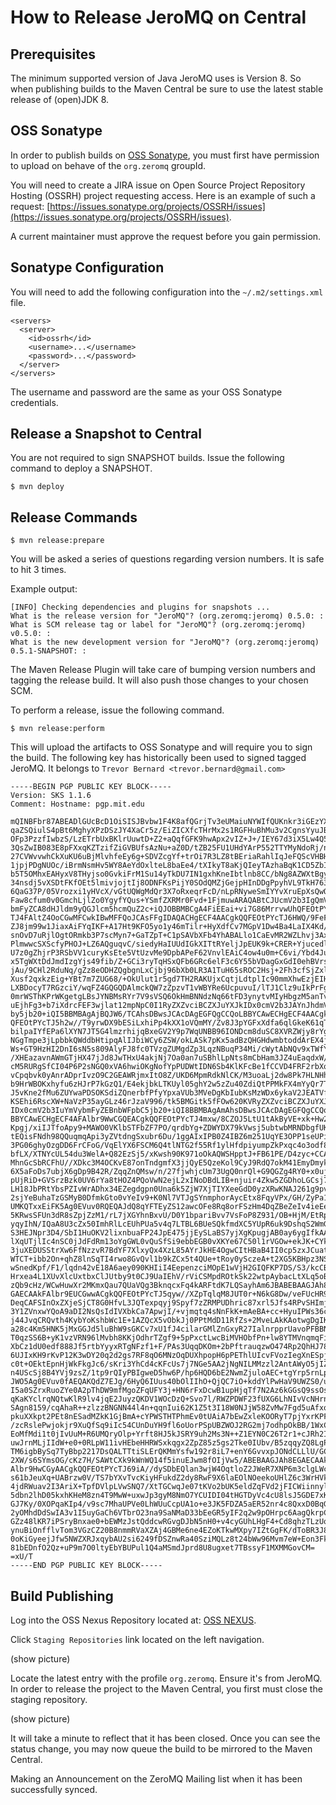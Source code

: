 # How to Release JeroMQ on Central

## Prerequisites

The minimum supported version of Java JeroMQ uses is Version 8. So
when publishing builds to the Maven Central be sure to use the latest
stable release of (open)JDK 8.


## OSS Sonatype

In order to publish builds on [OSS
Sonatype](https://oss.sonatype.org), you must first have permission to
upload on behave of the `org.zeromq` groupId.

You will need to create a JIRA issue on Open Source Project Repository
Hosting (OSSRH) project requesting access. Here is an example of such
a request:
[https://issues.sonatype.org/projects/OSSRH/issues](https://issues.sonatype.org/projects/OSSRH/issues).

A current maintainer must approve the request before you gain
permission.

## Sonatype Configuration

You will need to add the following configuration into the
`~/.m2/settings.xml` file.

```
<servers>
  <server>
    <id>ossrh</id>
    <username>...</username>
    <password>...</password>
  </server>
</servers>
```

The username and password are the same as your OSS Sonatype
credentials.

## Release a Snapshot to Central

You are not required to sign SNAPSHOT builds. Issue the following
command to deploy a SNAPSHOT.

```
$ mvn deploy
```

## Release Commands

```
$ mvn release:prepare
```

You will be asked a series of questions regarding version numbers. It
is safe to hit <enter> 3 times.

Example output:

```
[INFO] Checking dependencies and plugins for snapshots ...
What is the release version for "JeroMQ"? (org.zeromq:jeromq) 0.5.0: :
What is SCM release tag or label for "JeroMQ"? (org.zeromq:jeromq) v0.5.0: :
What is the new development version for "JeroMQ"? (org.zeromq:jeromq) 0.5.1-SNAPSHOT: :
```

The Maven Release Plugin will take care of bumping version numbers and
tagging the release build. It will also push those changes to your
chosen SCM.

To perform a release, issue the following command.

```
$ mvn release:perform
```

This will upload the artifacts to OSS Sonatype and will require you to
sign the build. The following key has historically been used to signed
tagged JeroMQ. It belongs to `Trevor Bernard <trevor.bernard@gmail.com>`

```
-----BEGIN PGP PUBLIC KEY BLOCK-----
Version: SKS 1.1.6
Comment: Hostname: pgp.mit.edu

mQINBFbr87ABEADlGUcBcD1OiSISJBvbw1F4K8afQGrjTv3eUMaiuNYWIfQUKnkr3iGEzYX7
qaZSQiulS4pBt6MghyXPzDSzJY4XaCr5z/EiZICXfcTHrMx2s1RGFHuBhMu3v2CgnsYyuJBZ
OFp3PzzfIwbzS/LzETrbUxBKlrUuwtD+Z2+aQqfGFK9hwApx2vIZ+J+/IEY67d3iX5Lw4Q5a
3QsZwIB083E8pFXxqKZTzifZiGVBUfsAzNu+aZ0D/tZB25FU1UHdYArP552TTYMyNdoRj/n9
27CVWvvwhCkXuKU6uBjMlvhfeEy6g+SDVZcgYf+trOi7R3LZ8tBEriaRahlIqJeFQScVHBHV
1jpjPDgNUOc/iBrmNsmHv5WY8AeYdOxlteL8baEe4/tXIkyT8aKjQIeyTAzhaBqK1CD5ZbI+
b5T5OMhxEAHyxV8THyjso0GvkiFrM1Su14yTkDU7IN1gxhKneIbtlnb8CC/bNg8AZWXtBgyN
34nsdj5vXSDtFKfOEt5lmivjojtIj8ODNFKsPijY0SOdQMZjGejpHInDDgPpyhVL9TkH763I
6QaG37P/05Vrozxi1yHVcX/vGtUQWgMdQr3X7oRxeqrFcD/nLpRNyweSmIYYvXruEpXsQwOD
Faw8cfum0v0GmchLjlZo0YgyfYQus+YSmfZXRMr0Fvd+1FjmuwARAQABtCJUcmV2b3IgQmVy
bmFyZCA8dHJldm9yQGJlcm5hcmQuZ2c+iQJOBBMBCgA4FiEEai+vi7G86MrrvwUhQFEOtPYc
TJ4FAltZ4OoCGwMFCwkIBwMFFQoJCAsFFgIDAQACHgECF4AACgkQQFEOtPYcTJ6HWQ/9FeFN
ZJ8jm99w1JiaxAiFYqIKF+A17Ht9KFO5yo1y46mTilr+HyXdfCv7MGpV1Dw4Ba4LaIX4Kd/8
snOvD7uRjlOgtORmkb3P7scMyn7+GaTZpT+C1pSAVbXFb4YhABALlo1CaEvMR2WZLhvj3AxY
PlmwwcSXScfyPHOJ+LZ6AQguqvC/siedyHaIUUdIGkXITtRYeljJpEUK9k+CRER+YjucedlA
U7z0gZhjrP3RSbVV1curyKsEte5VtUzvMe9DpbAPeF62VnvlEAiC4ow4u0m+C6vi/Ybd4JuF
x5TgWXtDdJmdIzgYjs49fib/Z+GCi3ryTqHSxQFb6GRc6elF3c6Y55bVDagGxGdI0ehBVrsM
jAu/9CHl2RduNq/gZz8eODHZQgbgnLxCjbj96bXb0LR3A1TuH65sROC2Hsj+2Fh3cfSjZxlp
Xusf2qxkzEig+YBt7m7ZUG68/+OkUlut1r5gd7TH2RAKUjxCqtjLdtplIc90mmXhwEzjEIHt
LXBDocyT7RGzciY/wqFZ4GQGQDAlmckQW7zZpzvT1vWBYRe6UcpuvuI/lTJ1Clz9uIkPrFgy
0mrWSThKPrWKgetgLBsJYNBMsRYr7V9sVSQ6OkHmBNNdzNq66tFD3ynytvMIyHbgzM5anTvn
uEjhFg3+b7iXdrcFEF3wjlat12mpNpC0I1RyZXZvciBCZXJuYXJkIDx0cmV2b3JAYnJhdmVu
by5jb20+iQI5BBMBAgAjBQJW6/TCAhsDBwsJCAcDAgEGFQgCCQoLBBYCAwECHgECF4AACgkQ
QFEOtPYcTJ5h2w//T9yrwDX9bESiLxhiPp4kXX1oVQmMY/Zv8J3pYGFxXdfa6qlGkeK61qTx
bilpaIYfEPa6lXYN7JT5G4lmzrhijqBxeGV2Y9p7WqUNBB96IONDcm8duSC8XVRZWjy8rYge
NGgTmpe3jLpbbkQWddbHtipqAlIJbiWCy6ZSW/okLASk7pKx5adBzQHGHdwmbtoddArEX4jd
Ws+GT9HzHI2DnI6sN5s809AlyFJ8fc0TVzgZUMgdZp3LqzNBuqP34Mi/cWytAbNQv9xTWfY8
/XHEazavnAWmGTjHX47jJd8JwTHxU4akjNj7Oa0an7uSBhlLpNts8mCbHam3JZ4uEaqdxW/w
cM5RURgSfCI04P6P2sNGQ0xVA6hwiOKgNofYpPUDWtIDN6Sb4KlKFcBe1fCCVD4FRF2rbXob
vCpqbvk0yAnrADprIvzO9C2GEAWRjmxItO8Z/UKD6MpmRdkNlCK/M3uoaLj2dw8Pk7HLNHhz
b9HrWBOKxhyfu6zHJrP7kGzQ1/E4ekjbkLTKUyl05ghY2w5zZu40ZdiQtPPMkFX4mYyQr7TT
J5vKne2fMu6ZUYwaPDSOKSdiZQnerbfPfyYpxaVUb3MVeDgKbIubKsMzWDx6ykaV2JEATVfC
KSEhi6RscXW+NaVzP35ayGLz46rJzaV996/tk5BMGitk5fFOw620KVRyZXZvciBCZXJuYXJk
IDx0cmV2b3IuYmVybmFyZEBnbWFpbC5jb20+iQI8BBMBAgAmAhsDBwsJCAcDAgEGFQgCCQoL
BBYCAwECHgECF4AFAlbr9WwCGQEACgkQQFEOtPYcTJ4mxw/8CZOJ5LtU1tAkByVE+xk+Hw27
Kpgj/xiIJTfoApy9+MAWO0VKlbSTFbZF7PO/qrdbYg+ZDWYDX79kVwsj5ubtwbMRNDbgfUKz
tEQisFNdh98QQuqmqApi3yZVtdngSxubr6Du/1ggAIxIPB0Z4IBZ6m251UqYE3OPP1seUPij
3PG06ghyOzgDD6FrCFoG/VqElYX6FSCM6Q4tlNTG2f55Rf1ylHfdpiyumpZkPxqc4o3odf8g
bfLX/XTNYcUL54du3WelA+Q82EzSj5/xKwsh90K971oOkAQWSHpptJ+FB61PE/D4zyc+CCAf
MhnGcSbRCFhU//XDkc3M4OCKvE87onTndgmfX3jjQyE5QzeKol9CyJ9RdQ7okM41EmyDmykB
6X5aFoDs7ubjX6gDp9B42R/ZqqZnQMsw/n/27fjwhjcUm73UgQ0nrQl+G9QGZg4RY0+x0uj9
pUjRiD+GVSrzBzk0UV6rYa8tHOZ4PQoVwN2ejL2xINoDBdLIB+njuir4Zkw5ZGDhoLGCsj7C
LH18JbPRtYbsPZIvWrADhx34EZegdgpn0Una6k5ZjW7XjTIYXeeGdD0yzXRwKNAJ261g9pvZ
2sjYeBuhaTzGSMyB0DfmkGto0vYeIv9+K0Nl7VTJgSYnmphorAycEtx8FqyVPx/GH/ZyPa1c
UMKQTxxEiFK5Ag0EVuv0RQEQAJdQ8qYFTEyZS12awcOFe8Rq8orFSzHm4DqZBeZeIv4ieEeA
5KRwsSFUn3dR8sZpjZzM1/rL7jXGYhnBxvU/D0Y1bpariBvv7VsFoP8Z931/OB+HjM/EtRpA
yqyIhN/IQaA8U3cZx50ImhRlLcEUhPUa5v4q7LTBL6BUeSQkfmdXC5YUpR6uk9DshqS2WmG6
S3HEJNpr3D4/SbI1HuOKV2lixnbuaFP24JpE475jjEySLaBS7yjXgKpugjAB0ay6ygIfkAA+
lXqUTjlIc4nSC0jJdFdRm13oYgGWL0vQuSfSi9ebbEGB0vXKYe67C50l1rVGOw+ekJK+CYke
3juXEDUSStrXw6FfNzzvR7BdYF7XlxyQx4XzL85AYrJkHE4OgwCItHBaB4II0cp5zxJCuatx
WTCT+ibb2On+qhZ8lnSqTI4rwo8GvQvl1b9kZCx5t4QUe+tRoy0ySczeA+t2XG5KBHpz3NSZ
wSnedKpf/F1/lqdn42vE18A6aey090KHIiI4EepenzciMOpE1wVjH2GIQFKP7DS/S3/kcCBG
Hrxea4L1XUvXlcUxtbxClJUtby9t0CJ9UaIEhV/rViCSMpdROtkSk22wtpAybacLtXLq5oB4
zQb9cHz/WCwHuwXr2MKmxQau7QUaVQg3BknqcxFq4kARFtdK7LQSayhAm6JBABEBAAGJAh8E
GAECAAkFAlbr9EUCGwwACgkQQFEOtPYcTJ5qyw//XZpTqlqM8JUT0r+N6kG8Dw/veFUcHR9+
DeqCAFSInOxZXjeSjCT8G0HfvL3JQTexpqyj9Spyf7zZRMPUDhric87xrl5Jfs4RPvSHImjr
3Y1ZVnxwYQoA9aDI2NsQsIdIVXbkCa7ApwjI/+vjmqtq4sNnFkK+mAeBA+cc+HyuIPWs36cx
j44JvqCRQvth4KybYoKshbWc1E+1AZQcX5vObkJj0PPtMdD11RfZs+2MveLAkKAotwgDgIKu
a28c4Km5HNK5jMxGGJd5luBhW9sGKCv7xU1fJ4cilarGMlZnGxyR27IalnrpprUavoPFBBNA
T0qzSS6B+yK1vzVRN96lMvbh8KKjOdhrTZgf9+5pPxctLwcBiMVHObfPn+lw8YTMVnqmqFir
XbCz1dU0edf888Jf5rtbYyyxRTgNFzf1+F/PAs3UqqDKOm+2bPftrauqzwO474Rp2QhHJ78H
6UJIxKH9rKvP12K3wDY20q2d2gs7RF8qO6MNzOqDUXhpopH6pPEThlUIcvFVozIegXnESpj6
c0t+OEktEpnHjWkFkgJc6/sKri3YhCd4cKFcUs7j7NGe5AA2jNgNILMMzzl2AntAWyO5jIZY
n4UScSj8B4YVj9zsZ/1tp9rQIyPBIgweD5hw6P/hp6HQD6bE2NwmZjuloAEC+tgYrp5rnLpJ
JWO5Ag0EVuv0fAEQAKQdZ7EJg/6HyQ6IUus40bOlIIhO+QjQC7iO+kddYlPwHaV9UWZS0/u9
I5a0SZrxRuoZYe0A2pThDW9mfMgoZFqUFY3j+HN6rFxDcwB1upHjqTf7N2Az6kGGsQ9ssOsa
qKaKYclrqNQtwKlR9lv4jqE2JuyzQKDV1WOcDzQ+Svo7l/RWZPDWF23fUXG6LhNIvVcNHrnb
SAgn8159/cqAhaR++zlzzBNGNN44l4n+qqnIui62K1Z5t3I18W0NJjW58ZvMw7Fgd5uAfxox
pkuXXkpt2PEt8nESadMZkK1GjBmA+cYPWSTHTPhmEv0tUAiA7bEwZxleKOORyT7pjYxrKPF/
/zcRslePwjokjr9XuQfSq9iIc54CUnDuYH9fl6oUorPSpUBZWOJ2RG2mj7odhpOkBB/1WxCp
EoMfMdi1t0jIvUuM+R6UMQryOlp+Yrft8HJ5kJSRY9uh2Ms3N++Z1EYN0C26T2r1+cJRh2IP
uwJrnMLjIIdW+e0+0RLpW11ivHEbeHHRWSxkqgx2ZpZ85z5gs2Tke0IUbv/B5zqqyZQ8LgPP
TM6igbBySq7TyBbp2217DsQALTTtiSLErQKMmYsfw192r8iL7+enY6GvvxpJONdCLLlU/GCC
2XW/s6SYmsOG/cKz7H/SAWtCXk9kWnWQ14f5inuEJwm8fOIjVw5/ABEBAAGJAh8EGAECAAkF
Albr9HwCGyAACgkQQFEOtPYcTJ69iA//dySDbEQlan3wjW4OqtloZ2JWeR7XNP6m3clgLWcm
s61bJeuXq+UABrzw0V/TS7bYXvTvcKiyHFukdZ2dy8RwF9X6laEOlNOeekoUHlZ6c3WrHVk4
4jdRWuav2I3AriX+TpfDVlpLVwSNQ7/XtTGCwqJe07tKVo2bUK5eldZqFVd2jFICWiinnylb
5dbn2lhD05kxhKHeM8zn4T9MwW+uxwJp3gyM8NmO7YCUIDI04tHGTDyVc4cU8lsJ5GDE7xKD
GJ7Ky/0XOPqaKIp4/v9sc7MhaUPVe0LhWUuCcpUA1o+e3JK5FDZA5aER52nr4c8QxxD0BqGM
2yOMhdDdSwIA3v1I5uyGaCh6VTbrO23na9SaNMaD33bEeGR5yIF2q2w9pOHrpc6AagQkrpCJ
GZz48lKR7iPSryBnxae0+bEWMzJstQddcwRGvgDJbN5nH0+v4cyGUhLHgF4+Cd8qhzTLzUqy
ynuBiOnfflvTom3VGzCZ20B8nmmRVaXZAj4GBMe6ne4EZoKTkwMXpy7IZtGgFK/dToBR3J8F
0oKiGyeejJfw5NWZXRJxqybAU2si6249fDSZnwRa40SziMQLz8t24bWw96Mvm7eW+Eon3FkA
81bEDnfO2Qz+uP9m7O0ltyEbYBUPul1Q4aMSmdJprd8U8ugxet7TBssyF1MXMMGovCM=
=xU/T
-----END PGP PUBLIC KEY BLOCK-----
```

## Build Publishing

Log into the OSS Nexus Repository located at: [OSS
NEXUS](https://oss.sonatype.org/).


Click `Staging Repositories` link located on the left
navigation.

 (show picture)

Locate the latest entry with the profile `org.zeromq`. Ensure it's
from JeroMQ. In order to release the project to the Maven Central, you
first must close the staging repository.

(show picture)

It will take a minute to reflect that it has been closed. Once you can
see the status change, you may now queue the build to be mirrored to
the Maven Central.

Making an Announcement on the ZeroMQ Mailing list when it has been
successfully synced.
